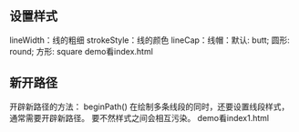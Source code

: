 ## 设置样式

lineWidth：线的粗细
strokeStyle：线的颜色
lineCap：线帽：默认: butt; 圆形: round; 方形: square
demo看index.html

## 新开路径

开辟新路径的方法： beginPath()
在绘制多条线段的同时，还要设置线段样式，通常需要开辟新路径。
要不然样式之间会相互污染。
demo看index1.html
